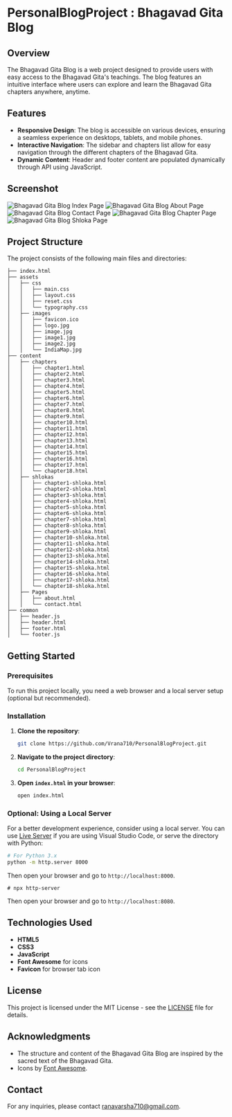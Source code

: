 # PersonalBlogProject : Bhagavad Gita Blog

## Overview

The Bhagavad Gita Blog is a web project designed to provide users with easy access to the Bhagavad Gita's teachings. The blog features an intuitive interface where users can explore and learn the Bhagavad Gita chapters anywhere, anytime.

## Features

- **Responsive Design**: The blog is accessible on various devices, ensuring a seamless experience on desktops, tablets, and mobile phones.
- **Interactive Navigation**: The sidebar and chapters list allow for easy navigation through the different chapters of the Bhagavad Gita.
- **Dynamic Content**: Header and footer content are populated dynamically through API using JavaScript.

## Screenshot

![Bhagavad Gita Blog Index Page](./assets/images/index.png)
![Bhagavad Gita Blog About Page](./assets/images/about.png)
![Bhagavad Gita Blog Contact Page](./assets/images/contact.png)
![Bhagavad Gita Blog Chapter Page](./assets/images/chapter.png)
![Bhagavad Gita Blog Shloka Page](./assets/images/shloka.png)


## Project Structure

The project consists of the following main files and directories:

```
├── index.html
├── assets
│   ├── css
│   │   ├── main.css
│   │   ├── layout.css
│   │   ├── reset.css
│   │   └── typography.css
│   ├── images
│   │   ├── favicon.ico
│   │   ├── logo.jpg
│   │   ├── image.jpg
│   │   ├── image1.jpg
│   │   ├── image2.jpg
│   │   └── IndiaMap.jpg
├── content
│   ├── chapters
│   │   ├── chapter1.html
│   │   ├── chapter2.html
│   │   ├── chapter3.html
│   │   ├── chapter4.html
│   │   ├── chapter5.html
│   │   ├── chapter6.html
│   │   ├── chapter7.html
│   │   ├── chapter8.html
│   │   ├── chapter9.html
│   │   ├── chapter10.html
│   │   ├── chapter11.html
│   │   ├── chapter12.html
│   │   ├── chapter13.html
│   │   ├── chapter14.html
│   │   ├── chapter15.html
│   │   ├── chapter16.html
│   │   ├── chapter17.html
│   │   └── chapter18.html
│   ├── shlokas
│   │   ├── chapter1-shloka.html
│   │   ├── chapter2-shloka.html
│   │   ├── chapter3-shloka.html
│   │   ├── chapter4-shloka.html
│   │   ├── chapter5-shloka.html
│   │   ├── chapter6-shloka.html
│   │   ├── chapter7-shloka.html
│   │   ├── chapter8-shloka.html
│   │   ├── chapter9-shloka.html
│   │   ├── chapter10-shloka.html
│   │   ├── chapter11-shloka.html
│   │   ├── chapter12-shloka.html
│   │   ├── chapter13-shloka.html
│   │   ├── chapter14-shloka.html
│   │   ├── chapter15-shloka.html
│   │   ├── chapter16-shloka.html
│   │   ├── chapter17-shloka.html
│   │   └── chapter18-shloka.html
│   ├── Pages
│   │   ├── about.html
│   │   └── contact.html
├── common
│   ├── header.js
│   ├── header.html
│   ├── footer.html
│   └── footer.js
```

## Getting Started

### Prerequisites

To run this project locally, you need a web browser and a local server setup (optional but recommended).

### Installation

1. **Clone the repository**:
    ```sh
    git clone https://github.com/Vrana710/PersonalBlogProject.git
    ```
2. **Navigate to the project directory**:
    ```sh
    cd PersonalBlogProject
    ```

3. **Open `index.html` in your browser**:
    ```sh
    open index.html
    ```

### Optional: Using a Local Server

For a better development experience, consider using a local server. You can use [Live Server](https://marketplace.visualstudio.com/items?itemName=ritwickdey.LiveServer) if you are using Visual Studio Code, or serve the directory with Python:

```sh
# For Python 3.x
python -m http.server 8000
```
Then open your browser and go to `http://localhost:8000`.

```-zsh
# npx http-server
```
Then open your browser and go to `http://localhost:8080`.

## Technologies Used

- **HTML5**
- **CSS3**
- **JavaScript**
- **Font Awesome** for icons
- **Favicon** for browser tab icon

## License

This project is licensed under the MIT License - see the [LICENSE](LICENSE) file for details.

## Acknowledgments

- The structure and content of the Bhagavad Gita Blog are inspired by the sacred text of the Bhagavad Gita.
- Icons by [Font Awesome](https://fontawesome.com/).

## Contact

For any inquiries, please contact [ranavarsha710@gmail.com](mailto:ranavarsha710@gmail.com).
